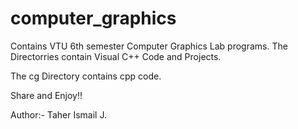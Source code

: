 computer_graphics
=================

Contains VTU 6th semester Computer Graphics Lab programs.
The Directorries contain Visual C++ Code and Projects.

The cg Directory contains cpp code.

Share and Enjoy!!

Author:- Taher Ismail J.
